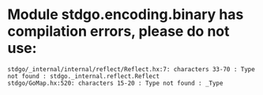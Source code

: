 # Module stdgo.encoding.binary has compilation errors, please do not use:
```
stdgo/_internal/internal/reflect/Reflect.hx:7: characters 33-70 : Type not found : stdgo._internal.reflect.Reflect
stdgo/GoMap.hx:520: characters 15-20 : Type not found : _Type

```

